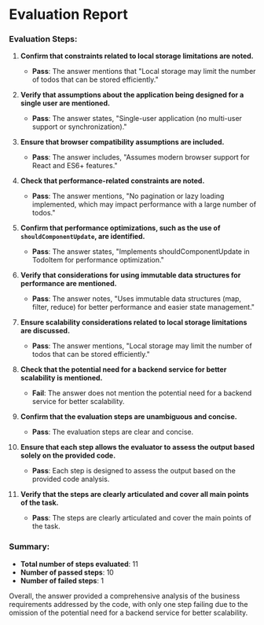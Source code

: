 # Evaluation Report

### Evaluation Steps:

1. **Confirm that constraints related to local storage limitations are noted.**
   - **Pass**: The answer mentions that "Local storage may limit the number of todos that can be stored efficiently."

2. **Verify that assumptions about the application being designed for a single user are mentioned.**
   - **Pass**: The answer states, "Single-user application (no multi-user support or synchronization)."

3. **Ensure that browser compatibility assumptions are included.**
   - **Pass**: The answer includes, "Assumes modern browser support for React and ES6+ features."

4. **Check that performance-related constraints are noted.**
   - **Pass**: The answer mentions, "No pagination or lazy loading implemented, which may impact performance with a large number of todos."

5. **Confirm that performance optimizations, such as the use of `shouldComponentUpdate`, are identified.**
   - **Pass**: The answer states, "Implements shouldComponentUpdate in TodoItem for performance optimization."

6. **Verify that considerations for using immutable data structures for performance are mentioned.**
   - **Pass**: The answer notes, "Uses immutable data structures (map, filter, reduce) for better performance and easier state management."

7. **Ensure scalability considerations related to local storage limitations are discussed.**
   - **Pass**: The answer mentions, "Local storage may limit the number of todos that can be stored efficiently."

8. **Check that the potential need for a backend service for better scalability is mentioned.**
   - **Fail**: The answer does not mention the potential need for a backend service for better scalability.

9. **Confirm that the evaluation steps are unambiguous and concise.**
   - **Pass**: The evaluation steps are clear and concise.

10. **Ensure that each step allows the evaluator to assess the output based solely on the provided code.**
    - **Pass**: Each step is designed to assess the output based on the provided code analysis.

11. **Verify that the steps are clearly articulated and cover all main points of the task.**
    - **Pass**: The steps are clearly articulated and cover the main points of the task.

### Summary:
- **Total number of steps evaluated**: 11
- **Number of passed steps**: 10
- **Number of failed steps**: 1

Overall, the answer provided a comprehensive analysis of the business requirements addressed by the code, with only one step failing due to the omission of the potential need for a backend service for better scalability.